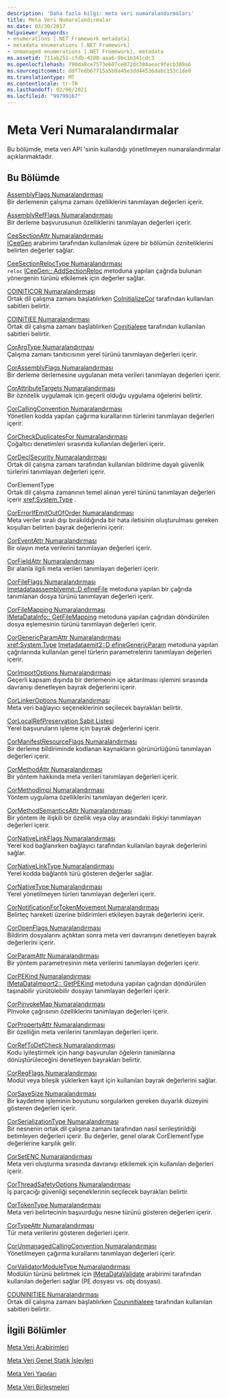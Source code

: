 ```yaml
---
description: 'Daha fazla bilgi: meta veri numaralandırmaları'
title: Meta Veri Numaralandırmalar
ms.date: 03/30/2017
helpviewer_keywords:
- enumerations [.NET Framework metadata]
- metadata enumerations [.NET Framework]
- unmanaged enumerations [.NET Framework], metadata
ms.assetid: 711ab251-cfdb-4280-aaa6-9bc1b341cdc3
ms.openlocfilehash: 790da8ce7573e607ce072dc384aeac9fecb389a6
ms.sourcegitcommit: ddf7edb67715a5b9a45e3dd44536dabc153c1de0
ms.translationtype: MT
ms.contentlocale: tr-TR
ms.lasthandoff: 02/06/2021
ms.locfileid: "99799167"
---
```

# <a name="metadata-enumerations"></a>Meta Veri Numaralandırmalar

Bu bölümde, meta veri API 'sinin kullandığı yönetilmeyen numaralandırmalar açıklanmaktadır.  
  
## <a name="in-this-section"></a>Bu Bölümde  

 [AssemblyFlags Numaralandırması](assemblyflags-enumeration.md)  
 Bir derlemenin çalışma zamanı özelliklerini tanımlayan değerleri içerir.  
  
 [AssemblyRefFlags Numaralandırması](assemblyrefflags-enumeration.md)  
 Bir derleme başvurusunun özelliklerini tanımlayan değerleri içerir.  
  
 [CeeSectionAttr Numaralandırması](ceesectionattr-enumeration.md)  
 [ICeeGen](iceegen-interface.md) arabirimi tarafından kullanılmak üzere bir bölümün özniteliklerini belirten değerler sağlar.  
  
 [CeeSectionRelocType Numaralandırması](ceesectionreloctype-enumeration.md)  
 `reloc` [ICeeGen:: AddSectionReloc](iceegen-addsectionreloc-method.md) metoduna yapılan çağrıda bulunan yönergenin türünü etkilemek için değerler sağlar.  
  
 [COINITICOR Numaralandırması](coiniticor-enumeration.md)  
 Ortak dil çalışma zamanı başlatılırken [CoInitializeCor](../hosting/coinitializecor-function.md) tarafından kullanılan sabitleri belirtir.  
  
 [COINITIEE Numaralandırması](coinitiee-enumeration.md)  
 Ortak dil çalışma zamanı başlatılırken [Coınitialeee](../hosting/coinitializeee-function.md) tarafından kullanılan sabitleri belirtir.  
  
 [CorArgType Numaralandırması](corargtype-enumeration.md)  
 Çalışma zamanı tanıtıcısının yerel türünü tanımlayan değerleri içerir.  
  
 [CorAssemblyFlags Numaralandırması](corassemblyflags-enumeration.md)  
 Bir derleme derlemesine uygulanan meta verileri tanımlayan değerleri içerir.  
  
 [CorAttributeTargets Numaralandırması](corattributetargets-enumeration.md)  
 Bir öznitelik uygulamak için geçerli olduğu uygulama öğelerini belirtir.  
  
 [CorCallingConvention Numaralandırması](corcallingconvention-enumeration.md)  
 Yönetilen kodda yapılan çağırma kurallarının türlerini tanımlayan değerleri içerir.  
  
 [CorCheckDuplicatesFor Numaralandırması](corcheckduplicatesfor-enumeration.md)  
 Çoğaltıcı denetimleri sırasında kullanılan değerleri içerir.  
  
 [CorDeclSecurity Numaralandırması](cordeclsecurity-enumeration.md)  
 Ortak dil çalışma zamanı tarafından kullanılan bildirime dayalı güvenlik türlerini tanımlayan değerleri içerir.  
  
 CorElementType  
 Ortak dil çalışma zamanının temel alınan yerel türünü tanımlayan değerleri içerir <xref:System.Type> .  
  
 [CorErrorIfEmitOutOfOrder Numaralandırması](corerrorifemitoutoforder-enumeration.md)  
 Meta veriler sıralı dışı bırakıldığında bir hata iletisinin oluşturulması gereken koşulları belirten bayrak değerlerini içerir.  
  
 [CorEventAttr Numaralandırması](coreventattr-enumeration.md)  
 Bir olayın meta verilerini tanımlayan değerleri içerir.  
  
 [CorFieldAttr Numaralandırması](corfieldattr-enumeration.md)  
 Bir alanla ilgili meta verileri tanımlayan değerleri içerir.  
  
 [CorFileFlags Numaralandırması](corfileflags-enumeration.md)  
 [Imetadataassemblyemıt::D efineFile](imetadataassemblyemit-definefile-method.md) metoduna yapılan bir çağrıda tanımlanan dosya türünü tanımlayan değerleri içerir.  
  
 [CorFileMapping Numaralandırması](corfilemapping-enumeration.md)  
 [IMetaDataInfo:: GetFileMapping](imetadatainfo-getfilemapping-method.md) metoduna yapılan çağrıdan döndürülen dosya eşlemesinin türünü tanımlayan değerleri içerir.  
  
 [CorGenericParamAttr Numaralandırması](corgenericparamattr-enumeration.md)  
 <xref:System.Type> [Imetadataemit2::D efineGenericParam](imetadataemit2-definegenericparam-method.md) metoduna yapılan çağrılarında kullanılan genel türlerin parametrelerini tanımlayan değerleri içerir.  
  
 [CorImportOptions Numaralandırması](corimportoptions-enumeration.md)  
 Geçerli kapsam dışında bir derlemenin içe aktarılması işlemini sırasında davranışı denetleyen bayrak değerlerini içerir.  
  
 [CorLinkerOptions Numaralandırması](corlinkeroptions-enumeration.md)  
 Meta veri bağlayıcı seçeneklerinin seçilecek bayrakları belirtir.  
  
 [CorLocalRefPreservation Sabit Listesi](corlocalrefpreservation-enumeration.md)  
 Yerel başvuruların işleme için bayrak değerlerini içerir.  
  
 [CorManifestResourceFlags Numaralandırması](cormanifestresourceflags-enumeration.md)  
 Bir derleme bildiriminde kodlanan kaynakların görünürlüğünü tanımlayan değerleri içerir.  
  
 [CorMethodAttr Numaralandırması](cormethodattr-enumeration.md)  
 Bir yöntem hakkında meta verileri tanımlayan değerleri içerir.  
  
 [CorMethodImpl Numaralandırması](cormethodimpl-enumeration.md)  
 Yöntem uygulama özelliklerini tanımlayan değerleri içerir.  
  
 [CorMethodSemanticsAttr Numaralandırması](cormethodsemanticsattr-enumeration.md)  
 Bir yöntem ile ilişkili bir özellik veya olay arasındaki ilişkiyi tanımlayan değerleri içerir.  
  
 [CorNativeLinkFlags Numaralandırması](cornativelinkflags-enumeration.md)  
 Yerel kod bağlanırken bağlayıcı tarafından kullanılan bayrak değerlerini sağlar.  
  
 [CorNativeLinkType Numaralandırması](cornativelinktype-enumeration.md)  
 Yerel kodda bağlantılı türü gösteren değerler sağlar.  
  
 [CorNativeType Numaralandırması](cornativetype-enumeration.md)  
 Yerel yönetilmeyen türleri tanımlayan değerleri içerir.  
  
 [CorNotificationForTokenMovement Numaralandırması](cornotificationfortokenmovement-enumeration.md)  
 Belirteç hareketi üzerine bildirimleri etkileyen bayrak değerlerini içerir.  
  
 [CorOpenFlags Numaralandırması](coropenflags-enumeration.md)  
 Bildirim dosyalarını açtıktan sonra meta veri davranışını denetleyen bayrak değerlerini içerir.  
  
 [CorParamAttr Numaralandırması](corparamattr-enumeration.md)  
 Bir yöntem parametresinin meta verilerini tanımlayan değerleri içerir.  
  
 [CorPEKind Numaralandırması](corpekind-enumeration.md)  
 [IMetaDataImport2:: GetPEKind](imetadataimport2-getpekind-method.md) metoduna yapılan çağrıdan döndürülen taşınabilir yürütülebilir dosyayı tanımlayan değerleri içerir.  
  
 [CorPinvokeMap Numaralandırması](corpinvokemap-enumeration.md)  
 PInvoke çağrısının özelliklerini tanımlayan değerleri içerir.  
  
 [CorPropertyAttr Numaralandırması](corpropertyattr-enumeration.md)  
 Bir özelliğin meta verilerini tanımlayan değerleri içerir.  
  
 [CorRefToDefCheck Numaralandırması](correftodefcheck-enumeration.md)  
 Kodu iyileştirmek için hangi başvurulan öğelerin tanımlarına dönüştürüleceğini denetleyen bayrakları belirtir.  
  
 [CorRegFlags Numaralandırması](corregflags-enumeration.md)  
 Modül veya bileşik yüklerken kayıt için kullanılan bayrak değerlerini sağlar.  
  
 [CorSaveSize Numaralandırması](corsavesize-enumeration.md)  
 Bir kaydetme işleminin boyutunu sorgularken gereken duyarlık düzeyini gösteren değerleri içerir.  
  
 [CorSerializationType Numaralandırması](corserializationtype-enumeration.md)  
 Bir nesnenin ortak dil çalışma zamanı tarafından nasıl serileştirildiği betimleyen değerleri içerir. Bu değerler, genel olarak CorElementType değerlerine karşılık gelir.  
  
 [CorSetENC Numaralandırması](corsetenc-enumeration.md)  
 Meta veri oluşturma sırasında davranışı etkilemek için kullanılan değerleri içerir.  
  
 [CorThreadSafetyOptions Numaralandırması](corthreadsafetyoptions-enumeration.md)  
 İş parçacığı güvenliği seçeneklerinin seçilecek bayrakları belirtir.  
  
 [CorTokenType Numaralandırması](cortokentype-enumeration.md)  
 Meta veri belirtecinin başvurduğu nesne türünü gösteren değerleri içerir.  
  
 [CorTypeAttr Numaralandırması](cortypeattr-enumeration.md)  
 Tür meta verilerini gösteren değerleri içerir.  
  
 [CorUnmanagedCallingConvention Numaralandırması](corunmanagedcallingconvention-enumeration.md)  
 Yönetilmeyen çağırma kurallarını tanımlayan değerleri içerir.  
  
 [CorValidatorModuleType Numaralandırması](corvalidatormoduletype-enumeration.md)  
 Modülün türünü belirtmek için [IMetaDataValidate](imetadatavalidate-interface.md) arabirimi tarafından kullanılan değerleri sağlar (PE dosyası vs. obj dosyası).  
  
 [COUNINITIEE Numaralandırması](couninitiee-enumeration.md)  
 Ortak dil çalışma zamanı başlatılırken [Counınitialeee](../hosting/couninitializeee-function.md) tarafından kullanılan sabitleri belirtir.  
  
## <a name="related-sections"></a>İlgili Bölümler  

 [Meta Veri Arabirimleri](metadata-interfaces.md)  
  
 [Meta Veri Genel Statik İşlevleri](metadata-global-static-functions.md)  
  
 [Meta Veri Yapıları](metadata-structures.md)  
  
 [Meta Veri Birleşmeleri](metadata-unions.md)
